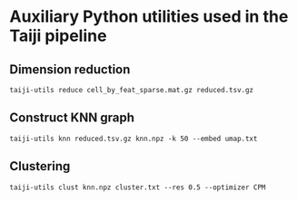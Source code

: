 Auxiliary Python utilities used in the Taiji pipeline
=====================================================

Dimension reduction
-------------------

```
taiji-utils reduce cell_by_feat_sparse.mat.gz reduced.tsv.gz
```

Construct KNN graph
-------------------

```
taiji-utils knn reduced.tsv.gz knn.npz -k 50 --embed umap.txt
```

Clustering
----------

```
taiji-utils clust knn.npz cluster.txt --res 0.5 --optimizer CPM
```


